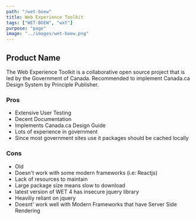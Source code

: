 ```yaml
---
path: "/wet-boew"
title: Web Experience Toolkit
tags: ["WET-BOEW", "wxt"]
purpose: "page"
image: "../images/wet-boew.png"
---
```


## Product Name

The Web Experience Toolkit is a collaborative open source project that is led by the Government of Canada. 
Recommended to implement Canada.ca Design System by Principle Publisher.

<div class="product">

### Pros
- Extensive User Testing
- Decent Documentation
- Implements Canada.ca Design Guide
- Lots of experience in government
- Since most government sites use it packages should be cached locally

### Cons
- Old
- Doesn't work with some modern frameworks (i.e: Reactjs)
- Lack of resources to maintain
- Large package size means slow to download
- latest version of WET 4 has insecure jquery library
- Heaviliy reliant on jquery
- Doesnt' work well with Modern Frameworks that have Server Side Rendering
<div>